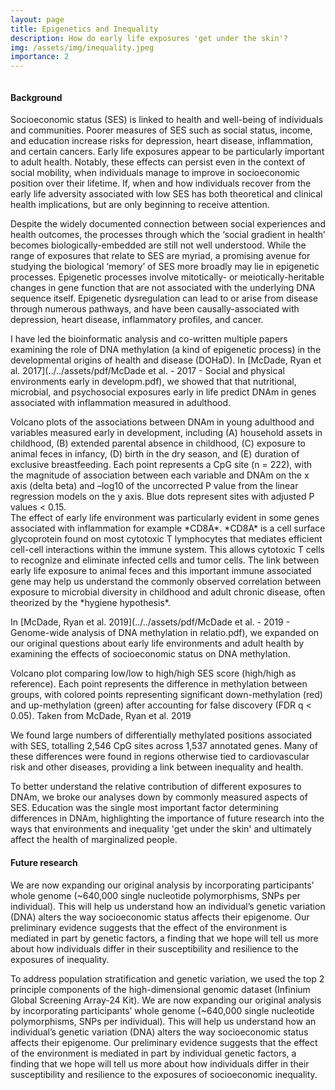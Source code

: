 ```yaml
---
layout: page
title: Epigenetics and Inequality
description: How do early life exposures 'get under the skin'?
img: /assets/img/inequality.jpeg
importance: 2
---
```


<div class="row">
    <div class="mx-auto" style="width: 250px">
        <img class="img-fluid rounded z-depth-1" src="{{ '/assets/img/inequality.jpeg' | relative_url }}" alt="" title="example image"/>
    </div>
</div>

#### Background 

Socioeconomic status (SES) is linked to health and well-being of individuals and communities. Poorer measures of SES such as social status, income, and education increase risks for depression, heart disease, inflammation, and certain cancers. Early life exposures appear to be particularly important to adult health. Notably, these effects can persist even in the context of social mobility, when individuals manage to improve in socioeconomic position over their lifetime. If, when and how individuals recover from the early life adversity associated with low SES has both theoretical and clinical health implications, but are only beginning to receive attention. 

Despite the widely documented connection between social experiences and health outcomes, the processes through which the ‘social gradient in health’ becomes biologically-embedded are still not well understood. While the range of exposures that relate to SES are myriad, a promising avenue for studying the biological ‘memory’ of SES more broadly may lie in epigenetic processes. Epigenetic processes involve mitotically- or meiotically-heritable changes in gene function that are not associated with the underlying DNA sequence itself. Epigenetic dysregulation can lead to or arise from disease through numerous pathways, and have been causally-associated with depression, heart disease, inflammatory profiles, and cancer.


I have led the bioinformatic analysis and co-written multiple papers examining the role of DNA methylation (a kind of epigenetic process) in the developmental origins of health and disease (DOHaD). In [McDade, Ryan et al. 2017](../../assets/pdf/McDade et al. - 2017 - Social and physical environments early in developm.pdf), we showed that that nutritional, microbial, and psychosocial exposures early in life predict DNAm in genes associated with inflammation measured in adulthood. 


<div class="row">
    <div class="mx-auto" style="width: 600px">
        <img class="img-fluid rounded z-depth-1" src="{{ '/assets/img/Inflammation_Volcano(3).jpg' | relative_url }}" alt="" title="example image"/>
    </div>
</div>
<div class="caption">
Volcano plots of the associations between DNAm in young adulthood and variables measured early in development, including (A) household assets in childhood, (B) extended parental absence in childhood, (C) exposure to animal feces in infancy, (D) birth in the dry season, and (E) duration of exclusive breastfeeding. Each point represents a CpG site (n = 222), with the magnitude of association between each variable and DNAm on the x axis (delta beta) and –log10 of the uncorrected P value from the linear regression models on the y axis. Blue dots represent sites with adjusted P values < 0.15.
</div>



<div class="row">
    <div class="mx-auto" style="width: 600px">
        <img class="img-fluid rounded z-depth-1" src="{{ '/assets/img/CD8A-inkscaped.jpg' | relative_url }}" alt="" title="example image"/>
    </div>
</div>
<div class="caption">
The effect of early life environment was particularly evident in some genes associated with inflammation for example *CD8A*. *CD8A* is a cell surface glycoprotein found on most cytotoxic T lymphocytes that mediates efficient cell-cell interactions within the immune system. This allows cytotoxic T cells to recognize and eliminate infected cells and tumor cells. The link between early life exposure to animal feces and this important immune associated gene may help us understand the commonly observed correlation between exposure to microbial diversity in childhood and adult chronic disease, often theorized by the *hygiene hypothesis*.  
</div>


In [McDade, Ryan et al. 2019](../../assets/pdf/McDade et al. - 2019 - Genome-wide analysis of DNA methylation in relatio.pdf), we expanded on our original questions about early life environments and adult health by examining the effects of socioeconomic status on DNA methylation. 

<div class="row">
    <div class="mx-auto" style="width: 600px">
        <img class="img-fluid rounded z-depth-1" src="{{ '/assets/img/hh_ll_volcano.tiff' | relative_url }}" alt="" title="example image"/>
    </div>
</div>
<div class="caption">
Volcano plot comparing low/low to high/high SES score (high/high as reference). Each point represents the difference in methylation between groups, with colored points representing significant down-methylation (red) and up-methylation (green) after accounting for false discovery (FDR q < 0.05). Taken from McDade, Ryan et al. 2019
</div>



We found large numbers of differentially methylated positions associated with SES, totalling 2,546 CpG sites across 1,537 annotated genes. Many of these differences were found in regions otherwise tied to cardiovascular risk and other diseases, providing a link between inequality and health.


<div class="row">
    <div class="mx-auto" style="width: 500px">
        <img class="img-fluid rounded z-depth-1" src="{{ '/assets/img/four_way_SES_venn.png' | relative_url }}" alt="" title="example image"/>
    </div>
</div>
<div class="caption">
To better understand the relative contribution of different exposures to DNAm, we broke our analyses down by commonly measured aspects of SES. Education was the single most important factor determining differences in DNAm, highlighting the importance of future research into the ways that environments and inequality 'get under the skin' and ultimately affect the health of marginalized people. 
</div>

#### Future research

We are now expanding our original analysis by incorporating participants’ whole genome (~640,000 single nucleotide polymorphisms, SNPs per individual). This will help us understand how an individual’s genetic variation (DNA) alters the way socioeconomic status affects their epigenome. Our preliminary evidence suggests that the effect of the environment is mediated in part by genetic factors, a finding that we hope will tell us more about how individuals differ in their susceptibility and resilience to the exposures of inequality.

To address population stratification and genetic variation, we used the top 2 principle components of the high-dimensional genomic dataset (Infinium Global Screening Array-24 Kit). We are now expanding our original analysis by incorporating participants’ whole genome (~640,000 single nucleotide polymorphisms, SNPs per individual). This will help us understand how an individual’s genetic variation (DNA) alters the way socioeconomic status affects their epigenome. Our preliminary evidence suggests that the effect of the environment is mediated in part by individual genetic factors, a finding that we hope will tell us more about how individuals differ in their susceptibility and resilience to the exposures of socioeconomic inequality. 
